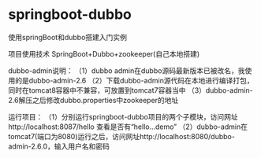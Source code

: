 # springboot-dubbo
使用springBoot和dubbo搭建入门实例

项目使用技术
SpringBoot+Dubbo+zookeeper(自己本地搭建)

dubbo-admin说明：
（1）dubbo admin在dubbo源码最新版本已被改名，我使用的是dubbo-admin-2.6
（2）下载dubbo-admin源代码在本地进行编译打包，同时在tomcat8容器中不兼容，可放置到tomcat7容器当中
（3）dubbo-admin-2.6解压之后修改dubbo.properties中zookeeper的地址

运行项目：
（1）分别运行springboot-dubbo项目的两个子模块，访问网址http://localhost:8087/hello 查看是否有“hello...demo”
（2）dubbo-admin在tomcat7(端口为8080)运行之后，访问网址http://localhost:8080/dubbo-admin-2.6.0，输入用户名和密码 
